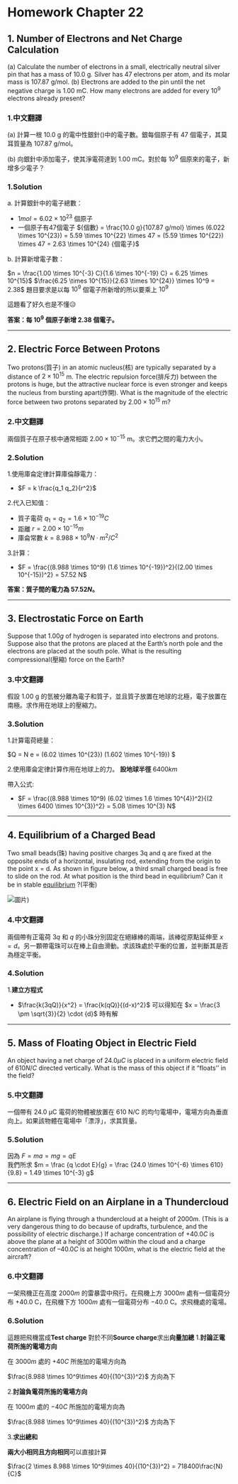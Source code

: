 # Homework Chapter 22

## 1. Number of Electrons and Net Charge Calculation

(a) Calculate the number of electrons in a small, electrically neutral silver pin that has a mass of 10.0 g. Silver has 47 electrons per atom, and its molar mass is 107.87 g/mol. (b) Electrons are added to the pin until the net negative charge is 1.00 mC. How many electrons are added for every $10^9$ electrons already present?

### 1.中文翻譯

(a) 計算一根 10.0 g 的電中性銀針()中的電子數。銀每個原子有 47 個電子，其莫耳質量為 107.87 g/mol。

(b) 向銀針中添加電子，使其淨電荷達到 1.00 mC。對於每 $10^9$ 個原來的電子，新增多少電子？

### 1.Solution

a. 計算銀針中的電子總數：

- $1 mol = 6.02 \times 10^{23}$  個原子
- 一個原子有47個電子
   ${個數} = \frac{10.0 g}{107.87 g/mol} \times (6.022 \times 10^{23}) = 5.59 \times 10^{22} \times 47 = (5.59 \times 10^{22}) \times 47 = 2.63 \times 10^{24} {個電子}$

b. 計算新增電子數：

   $n = \frac{1.00 \times 10^{-3} C}{1.6 \times 10^{-19} C} = 6.25 \times 10^{15}$
   $\frac{6.25 \times 10^{15}}{2.63 \times 10^{24}} \times 10^9 = 2.38$
題目要求是以每 $10^9$ 個電子所新增的所以要乘上 $10^9$

這題看了好久也是不懂😥

**答案：每 $10^9$ 個原子新增 2.38 個電子。**

---

## 2. Electric Force Between Protons

Two protons(質子) in an atomic nucleus(核) are typically separated by a distance of $2 × 10^{15}$ m. The electric repulsion force(排斥力) between the protons is huge, but the attractive nuclear force is even stronger and keeps the nucleus from bursting apart(炸開). What is the magnitude of the electric force between two protons separated by $2.00 × 10^{15}$ m?

### 2.中文翻譯

兩個質子在原子核中通常相距 $2.00 \times 10^{-15}$ m。求它們之間的電力大小。

### 2.Solution

1.使用庫侖定律計算庫倫靜電力：

- $F = k \frac{q_1 q_2}{r^2}$

2.代入已知值：

- 質子電荷 $q_1 = q_2 = 1.6 \times 10^{-19} C$
- 距離 $r = 2.00 \times 10^{-15} m$
- 庫侖常數 $k = 8.988 \times 10^9 N\cdot m^2/C^2$

3.計算：

- $F = \frac{(8.988 \times 10^9) (1.6 \times 10^{-19})^2}{(2.00 \times 10^{-15})^2} = 57.52 N$

**答案：質子間的電力為 $57.52 N$。**

---

## 3. Electrostatic Force on Earth

 Suppose that $1.00 g$ of hydrogen is separated into electrons and protons. Suppose also that the protons are placed at the Earth’s north pole and the electrons are placed at the south pole. What is the resulting compressional(壓縮) force on the Earth?

### 3.中文翻譯

假設 1.00 g 的氫被分離為電子和質子，並且質子放置在地球的北極，電子放置在南極。求作用在地球上的壓縮力。

### 3.Solution

1.計算電荷總量：

   $Q = N e = (6.02 \times 10^{23}) (1.602 \times 10^{-19}) $

2.使用庫侖定律計算作用在地球上的力。
   **設地球半徑** $6400km$

   帶入公式:

- $F = \frac{(8.988 \times 10^9) (6.02 \times 1.6 \times 10^{4})^2}{(2 \times 6400 \times 10^{3})^2} = 5.08 \times 10^{3} N$

---

## 4. Equilibrium of a Charged Bead

Two small beads(珠) having positive charges 3q and q are fixed at the opposite ends of a horizontal, insulating rod, extending from the origin to the point x = d. As shown in figure below, a third small charged bead is free to slide on the rod. At what position is the third bead in equilibrium? Can it be in stable [equilibrium](https://dictionary.cambridge.org/zht/%E8%A9%9E%E5%85%B8/%E8%8B%B1%E8%AA%9E-%E6%BC%A2%E8%AA%9E-%E7%B9%81%E9%AB%94/equilibrium) ?(平衡)

![圖片](https://raw.githubusercontent.com/tim941008/note/main/resource/ch22hw_p1.png))

### 4.中文翻譯

兩個帶有正電荷 $3q$ 和 $q$ 的小珠分別固定在絕緣棒的兩端，該棒從原點延伸至 $x = d$。另一顆帶電珠可以在棒上自由滑動。求該珠處於平衡的位置，並判斷其是否為穩定平衡。

### 4.Solution

1.**建立方程式**

- $\frac{k(3qQ)}{x^2} = \frac{k(qQ)}{(d-x)^2}$
可以得知在 $x = \frac{3 \pm \sqrt{3}}{2} \cdot {d}$ 時有解

---

## 5. Mass of Floating Object in Electric Field

An object having a net charge of $24.0 μC$ is placed in a uniform electric field of $610 N/C$ directed vertically. What is the mass of this object if it “floats’’ in the field?

### 5.中文翻譯

一個帶有 24.0 μC 電荷的物體被放置在 610 N/C 的均勻電場中，電場方向為垂直向上。如果該物體在電場中「漂浮」，求其質量。

### 5.Solution

因為 $F = ma = mg = qE$  
我們所求 $m = \frac {q \cdot E}{g} = \frac {24.0 \times 10^{-6} \times 610}{9.8} = 1.49 \times 10^{-3} g$

---

## 6. Electric Field on an Airplane in a Thundercloud

An airplane is flying through a thundercloud at a height of $2000 m$. (This is a very dangerous thing to do because of updrafts, turbulence, and the possibility of electric discharge.) If acharge concentration of $+40.0 C$ is above the plane at a height of $3000 m$ within the cloud and a charge concentration of $–40.0 C$ is at height $1000 m$, what is the electric field at the aircraft?

### 6.中文翻譯

一架飛機正在高度 $2000 m$ 的雷暴雲中飛行。在飛機上方 $3000 m$ 處有一個電荷分布 $+40.0$ C，在飛機下方 $1000 m$ 處有一個電荷分布 $-40.0$ C。求飛機處的電場。

### 6.Solution

這題把飛機當成**Test charge** 對於不同**Source charge**求出**向量加總**
1.**討論正電荷所施的電場方向**

   在 $3000m$ 處的 $+40C$ 所施加的電場方向為

   $\frac{8.988 \times 10^9\times 40}{(10^{3})^2}$ 方向為下

2.**討論負電荷所施的電場方向**

   在 $1000m$ 處的 $-40C$ 所施加的電場方向為

   $\frac{8.988 \times 10^9\times 40}{(10^{3})^2}$ 方向為下

3.**求出總和**

   **兩大小相同且方向相同**可以直接計算

   $\frac{2 \times 8.988 \times 10^9\times 40}{(10^{3})^2}  = 718400\frac{N}{C}$
